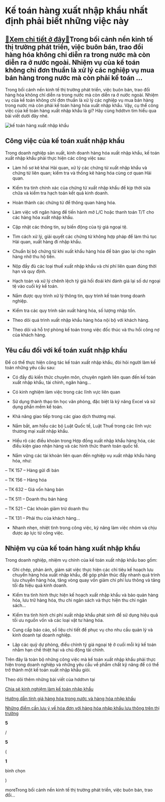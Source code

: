 Kế toán hàng xuất nhập khẩu nhất định phải biết những việc này
==============================================================

[:gift:Xem chi tiết ở đây:gift:](https://hddtvn.com/ke-toan-hang-xuat-nhap-khau-nhat-dinh-phai-biet-nhung-viec-nay/)Trong bối cảnh nền kinh tế thị trường phát triển, việc buôn bán, trao đổi hàng hóa không chỉ diễn ra trong nước mà còn diễn ra ở nước ngoài. Nhiệm vụ của kế toán không chỉ đơn thuần là xử lý các nghiệp vụ mua bán hàng trong nước mà còn phải kế toán …
----------------------------------------------------------------------------------------------------------------------------------------------------------------------------------------------------------------------------------------------------------

Trong bối cảnh nền kinh tế thị trường phát triển, việc buôn bán, trao đổi hàng hóa không chỉ diễn ra trong nước mà còn diễn ra ở nước ngoài. Nhiệm vụ của kế toán không chỉ đơn thuần là xử lý các nghiệp vụ mua bán hàng trong nước mà còn phải kế toán hàng hóa xuất nhập khẩu. Vậy, cụ thể công việc của kế toán hàng xuất nhập khẩu là gì? Hãy cùng hddtvn tìm hiểu qua bài viết dưới đây nhé.


![kế toán hàng xuất nhập khẩu](https://hddtvn.com/wp-content/uploads/2021/01/xuất-nhập-khẩu.jpg)


Công việc của kế toán xuất nhập khẩu
------------------------------------


Trong doanh nghiệp sản xuất, kinh doanh hàng hóa xuất nhập khẩu, kế toán xuất nhập khẩu phải thực hiện các công việc sau:




* Làm hồ sơ kê khai Hải quan, xử lý các chứng từ xuất nhập khẩu và chứng từ liên quan; kiểm tra và thống kê hàng hóa cùng cơ quan Hải quan.

* Kiểm tra tính chính xác của chứng từ xuất nhập khẩu để kịp thời sửa chữa và kiểm tra hạch toán kết quả kinh doanh.

* Hoàn thành các chứng từ để thông quan hàng hóa.

* Làm việc với ngân hàng để tiến hành mở L/C hoặc thanh toán T/T cho các hàng hóa xuất nhập khẩu.

* Cập nhật các thông tin, sự biến động của tỷ giá ngoại tệ.

* Tìm cách xử lý, giải quyết các chứng từ không hợp pháp để làm thủ tục Hải quan, xuất hàng đi nhập khẩu.

* Chuẩn bị bộ chứng từ khi xuất khẩu hàng hóa để bàn giao lại cho ngân hàng nhờ thu hộ tiền.

* Nộp đầy đủ các loại thuế xuất nhập khẩu và chi phí liên quan đúng thời hạn và quy định.

* Hạch toán và xử lý chênh lệch tỷ giá hối đoái khi đánh giá lại số dư ngoại tệ vào cuối kỳ kế toán.

* Nắm được quy trình xử lý thông tin, quy trình kế toán trong doanh nghiệp.

* Kiểm tra các quy trình sản xuất hàng hóa, số lượng nhập tồn.

* Theo dõi quá trình xuất nhập khẩu hàng hóa nội bộ với khách hàng.

* Theo dõi và hỗ trợ phòng kế toán trong việc đốc thúc và thu hồi công nợ của khách hàng.



Yêu cầu đối với kế toán xuất nhập khẩu
--------------------------------------


Để có thể thực hiện công tác kế toán xuất nhập khẩu, đòi hỏi người làm kế toán những yêu cầu sau:




* Có đầy đủ kiến thức chuyên môn, chuyên ngành liên quan đến kế toán xuất nhập khẩu, tài chính, ngân hàng…

* Có kinh nghiệm làm việc trong các lĩnh vực liên quan

* Sử dụng thành thạo tin học văn phòng, đặc biệt là kỹ năng Excel và sử dụng phần mềm kế toán.

* Khả năng giao tiếp trong các giao dịch thương mại.

* Nắm bắt, am hiểu các bộ Luật Quốc tế, Luật Thuế trong các lĩnh vực thương mại xuất nhập khẩu.

* Hiểu rõ các điều khoản trong Hợp đồng xuất nhập khẩu hàng hóa, các điều kiện giao nhận hàng và các hình thức thanh toán quốc tế.

* Nắm vững các tài khoản liên quan đến nghiệp vụ xuất nhập khẩu hàng hóa, như:



– TK 157 – Hàng gửi đi bán


– TK 156 – Hàng hóa


– TK 632 – Giá vốn hàng bán


– TK 511 – Doanh thu bán hàng


– TK 521 – Các khoản giảm trừ doanh thu


– TK 131 – Phải thu của khách hàng…




* Nhanh nhẹn, nhiệt tình trong công việc, kỹ năng làm việc nhóm và chịu được áp lực từ công việc.



Nhiệm vụ của kế toán hàng xuất nhập khẩu
----------------------------------------


Trong doanh nghiệp, nhiệm vụ chính của kế toán xuất nhập khẩu bao gồm:




* Ghi chép, phản ánh, giám sát việc thực hiện các chỉ tiêu kế hoạch lưu chuyển hàng hóa xuất nhập khẩu, để góp phần thúc đẩy nhanh quá trình lưu chuyển hàng hóa, tăng vòng quay vốn giảm chi phí lưu thông và tăng tối đa hiệu quả kinh doanh.

* Kiểm tra tình hình thực hiện kế hoạch xuất nhập khẩu và bảo quản hàng hóa, lưu trữ hàng hóa, thu chi ngân sách và thực hiện thu chi ngân sách…

* Kiểm tra tình hình chi phí xuất nhập khẩu phát sinh để sử dụng hiệu quả tối ưu nguồn vốn và các loại vật tư hàng hóa.

* Cung cấp báo cáo, số liệu chi tiết để phục vụ cho nhu cầu quản lý và kinh doanh tại doanh nghiệp.

* Lập các quỹ dự phòng, điều chỉnh tỷ giá ngoại tệ ở cuối mỗi kỳ kế toán nhằm hạn chế thiệt hại và chủ động tài chính.



Trên đây là toàn bộ những công việc mà kế toán xuất nhập khẩu phải thực hiện trong doanh nghiệp và những yêu cầu về phẩm chất kỹ năng để có thể trở thành một kế toán xuất nhập khẩu giỏi.


Theo dõi thêm những bài viết của hddtvn tại


[Chia sẻ kinh nghiệm làm kế toán nhập khẩu](#)


[Hướng dẫn tính giá hàng hóa trong nước và hàng hóa nhập khẩu](#)


[Những điểm cần lưu ý về hóa đơn với hàng hóa nhập khẩu lưu thông trên thị trường](#)








































**5**  

/  

**5**  

(  

**1**  

  

 bình chọn   

)


moreTrong bối cảnh nền kinh tế thị trường phát triển, việc buôn bán, trao đổi…

